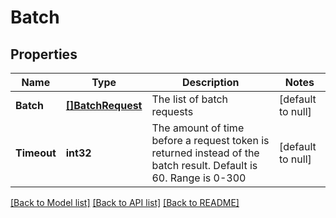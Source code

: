 # Batch

## Properties
Name | Type | Description | Notes
------------ | ------------- | ------------- | -------------
**Batch** | [**[]BatchRequest**](BatchRequest.md) | The list of batch requests | [default to null]
**Timeout** | **int32** | The amount of time before a request token is returned instead of the batch result.  Default is 60.  Range is 0-300 | [default to null]

[[Back to Model list]](../README.md#documentation-for-models) [[Back to API list]](../README.md#documentation-for-api-endpoints) [[Back to README]](../README.md)


